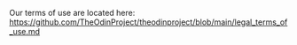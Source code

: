 Our terms of use are located here: https://github.com/TheOdinProject/theodinproject/blob/main/legal_terms_of_use.md
